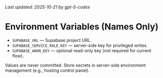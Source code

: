 _Last updated: 2025-10-21 by gpt-5-codex_
# Environment Variables (Names Only)

- `SUPABASE_URL` — Supabase project URL.
- `SUPABASE_SERVICE_ROLE_KEY` — server-side key for privileged writes.
- `SUPABASE_ANON_KEY` — optional read-only key (not required for current flow).

Values are never committed. Store secrets in server-side environment management (e.g., hosting control panel).

